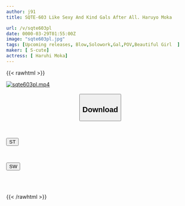 ```yaml
---
author: j91
title: SQTE-603 Like Sexy And Kind Gals After All. Haruyo Moka

url: /v/sqte603pl
date: 0000-03-29T01:55:00Z
image: "sqte603pl.jpg"
tags: [Upcoming releases, Blow,Solowork,Gal,POV,Beautiful Girl	]
maker: [ S-cute]
actress: [ Haruhi Moka]
---
```



{{< rawhtml >}}

<div class="video" data-videoid="pending_link_2.html">
    <a href="javascript:;">
        <img src="/v/sqte603pl/sqte603pl.jpg" width="WIDTH" height="HEIGHT" alt="sqte603pl.mp4" loading="lazy">
    </a>
</div>

<script type="text/javascript" src="https://j91.asia/asset/on-demand-pend.js"></script>

<br>
  <link rel="stylesheet" href="https://j91.asia/asset/bs5.css">
  
  <center>
  <button class="btn btn-primary" type="button" data-bs-toggle="collapse" data-bs-target=".multi-collapse" aria-expanded="false" aria-controls="multiCollapseExample1 multiCollapseExample2"><h2>Download</h2></button></center>
</p>
<div class="row">
  <div class="col">
    <div class="collapse multi-collapse" id="multiCollapseExample1">
      <div class="card card-body">
	      	      <br>
<div class="buttons">  
<p><a href="https://j91.asia/pending_link_2.html" target="_blank"><button class="btn-hover color-3"><i class="fa fa-download"></i> ST</button></a></p></div>
    </div>
  </div>
</div>
  <div class="col">
    <div class="collapse multi-collapse" id="multiCollapseExample2">
      <div class="card card-body">
	      <br>
<div class="buttons">
<p><a href="https://j91.asia/pending_link_2.html" target="_blank"><button class="btn-hover color-2"><i class="fa fa-download"></i> SW</button></a></p></div>
<br><br>
      </div>
    </div>
  </div>
</div>

{{< /rawhtml >}}